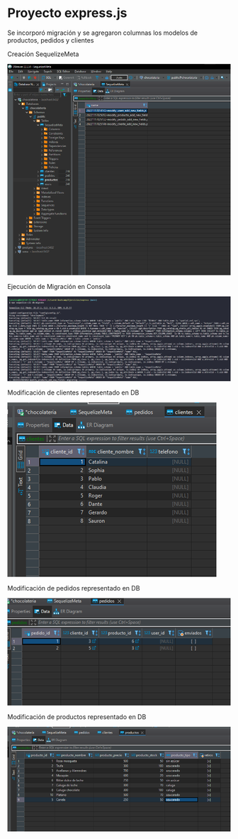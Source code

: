 <h1>Proyecto express.js</h1>
<p>Se incorporó migración y se agregaron columnas los modelos de productos, pedidos y clientes</p>

<p>Creación SequelizeMeta</p>

![Image text](https://github.com/Cataa97/express_migrate/blob/main/img/sequelize.png)

<p>Ejecución de Migración en Consola </p>

![Image text](https://github.com/Cataa97/express_migrate/blob/main/img/consola.png)

<p>Modificación de clientes representado en DB</p>

![Image text](https://github.com/Cataa97/express_migrate/blob/main/img/clientes.png)

<p>Modificación de pedidos representado en DB</p>

![Image text](https://github.com/Cataa97/express_migrate/blob/main/img/pedidos.png)

<p>Modificación de productos representado en DB</p>

![Image text](https://github.com/Cataa97/express_migrate/blob/main/img/productos.png)
